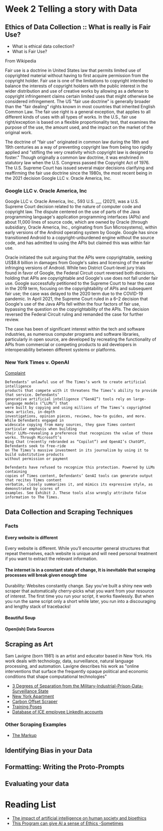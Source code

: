 # Week 2 Telling a story with Data
## Ethics of Data Collection :: What is really is Fair Use?

- What is ethical data collection?  
- What is Fair Use?

From Wikipedia 

Fair use is a doctrine in United States law that permits limited use of copyrighted material without having to first acquire permission from the copyright holder. Fair use is one of the limitations to copyright intended to balance the interests of copyright holders with the public interest in the wider distribution and use of creative works by allowing as a defense to copyright infringement claims certain limited uses that might otherwise be considered infringement. The US "fair use doctrine" is generally broader than the "fair dealing" rights known in most countries that inherited English Common Law. The fair use right is a general exception, that applies to all different kinds of uses with all types of works. In the U.S., fair use right/exception is based on a flexible proportionality test, that examines the purpose of the use, the amount used, and the impact on the market of the original work.

The doctrine of "fair use" originated in common law during the 18th and 19th centuries as a way of preventing copyright law from being too rigidly applied and "stifling the very creativity which copyright law is designed to foster." Though originally a common law doctrine, it was enshrined in statutory law when the U.S. Congress passed the Copyright Act of 1976. The U.S. Supreme Court has issued several major decisions clarifying and reaffirming the fair use doctrine since the 1980s, the most recent being in the 2021 decision Google LLC v. Oracle America, Inc.


### Google LLC v. Oracle America, Inc

Google LLC v. Oracle America, Inc., 593 U.S. ___ (2021), was a U.S. Supreme Court decision related to the nature of computer code and copyright law. The dispute centered on the use of parts of the Java programming language's application programming interfaces (APIs) and about 11,000 lines of source code, which are owned by Oracle (through subsidiary, Oracle America, Inc., originating from Sun Microsystems), within early versions of the Android operating system by Google. Google has since transitioned Android to a copyright-unburdened engine without the source code, and has admitted to using the APIs but claimed this was within fair use.

Oracle initiated the suit arguing that the APIs were copyrightable, seeking US$8.8 billion in damages from Google's sales and licensing of the earlier infringing versions of Android. While two District Court-level jury trials found in favor of Google, the Federal Circuit court reversed both decisions, holding that APIs are copyrightable and Google's use does not fall under fair use. Google successfully petitioned to the Supreme Court to hear the case in the 2019 term, focusing on the copyrightability of APIs and subsequent fair use; the case was delayed to the 2020 term due to the COVID-19 pandemic. In April 2021, the Supreme Court ruled in a 6–2 decision that Google's use of the Java APIs fell within the four factors of fair use, bypassing the question on the copyrightability of the APIs. The decision reversed the Federal Circuit ruling and remanded the case for further review.

The case has been of significant interest within the tech and software industries, as numerous computer programs and software libraries, particularly in open source, are developed by recreating the functionality of APIs from commercial or competing products to aid developers in interoperability between different systems or platforms.


### New York Times v. OpenAI

[Complaint](https://nytco-assets.nytimes.com/2023/12/NYT_Complaint_Dec2023.pdf)

```
Defendants’ unlawful use of The Times’s work to create artificial intelligence 
products that compete with it threatens The Times’s ability to provide that service. Defendants’ 
generative artificial intelligence (“GenAI”) tools rely on large-language models (“LLMs”) that 
were built by copying and using millions of The Times’s copyrighted news articles, in-depth 
investigations, opinion pieces, reviews, how-to guides, and more. While Defendants engaged in 
widescale copying from many sources, they gave Times content particular emphasis when building 
their LLMs—revealing a preference that recognizes the value of those works. Through Microsoft’s 
Bing Chat (recently rebranded as “Copilot”) and OpenAI’s ChatGPT, Defendants seek to free-ride 
on The Times’s massive investment in its journalism by using it to build substitutive products 
without permission or payment
```

```
Defendants have refused to recognize this protection. Powered by LLMs containing
copies of Times content, Defendants’ GenAI tools can generate output that recites Times content 
verbatim, closely summarizes it, and mimics its expressive style, as demonstrated by scores of 
examples. See Exhibit J. These tools also wrongly attribute false information to The Times. 
```


## Data Collection and Scraping Techniques

### Facts
#### Every website is different

Every website is different. While you’ll encounter general structures that repeat themselves, each website is unique and will need personal treatment if you want to extract the relevant information.

#### The internet is in a constant state of change, It is inevitable that scraping processes will break given enough time

Durability: Websites constantly change. Say you’ve built a shiny new web scraper that automatically cherry-picks what you want from your resource of interest. The first time you run your script, it works flawlessly. But when you run the same script only a short while later, you run into a discouraging and lengthy stack of tracebacks!

#### Beautiful Soup

#### Open(ish) Data Sources


## Scraping as Art

Sam Lavigne (born 1981) is an artist and educator based in New York. His work deals with technology, data, surveillance, natural language processing, and automation. Lavigne describes his work as "online interventions that surface the frequently opaque political and economic conditions that shape computational technologies"

- [3 Degrees of Separation from the Military-Industrial-Prison-Data-Surveillance State](https://lav.io/projects/3-degrees-of-separation/)
- [New York Apartment](https://github.com/antiboredom/new-york-apartment)
- [Carbon Offset Scraper](https://github.com/antiboredom/carbon-offset-scraper)
- [Training Poses](https://lav.io/projects/training-poses/)
- [Database of ICE employee LinkedIn accounts](https://www.theverge.com/2018/6/19/17480912/github-ice-linkedin-scraping-employees)

### Other Scraping Examples
- [The Markup](https://github.com/the-markup/investigation-amazon-covid)

## Identifying Bias in your Data

## Formatting: Writing the Proto-Prompts 
## Evaluating your data

# Reading List
- [The impact of artificial intelligence on human society and bioethics](./readings/TCMJ-32-339.pdf)
- [This Program can give AI a sense of Ethics -Sometimes](./readings/program-give-ai-ethics-sometimes.pdf)